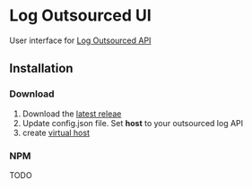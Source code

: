 # Log Outsourced UI

User interface for [Log Outsourced API](https://github.com/pipan/log-outsourced-api)

## Installation

### Download

1. Download the [latest releae]()
2. Update config.json file. Set __host__ to your outsourced log API
3. create [virtual host]()

### NPM

TODO
